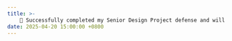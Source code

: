 ```yaml
---
title: >-
    🎯 Successfully completed my Senior Design Project defense and will be graduating from HKU soon! Grateful for the invaluable guidance from <a href="https://xh-liu.github.io/" target="_blank">Dr. Xihui Liu</a> and <a href="https://hongyangdu.github.io/" target="_blank">Dr. Hongyang Du</a> throughout this journey.
date: 2025-04-20 15:00:00 +0800
---
```

